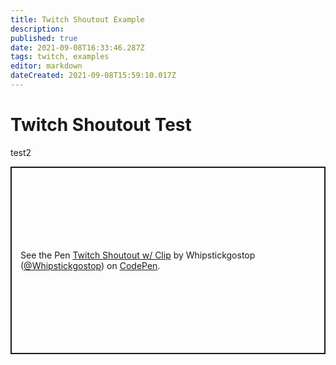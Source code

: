 ```yaml
---
title: Twitch Shoutout Example
description: 
published: true
date: 2021-09-08T16:33:46.287Z
tags: twitch, examples
editor: markdown
dateCreated: 2021-09-08T15:59:10.017Z
---
```


# Twitch Shoutout Test

test2
<p class="codepen" data-height="300" data-default-tab="result" data-slug-hash="wvegXXR" data-user="Whipstickgostop" style="height: 300px; box-sizing: border-box; display: flex; align-items: center; justify-content: center; border: 2px solid; margin: 1em 0; padding: 1em;">
  <span>See the Pen <a href="https://codepen.io/Whipstickgostop/pen/wvegXXR">
  Twitch Shoutout w/ Clip</a> by Whipstickgostop (<a href="https://codepen.io/Whipstickgostop">@Whipstickgostop</a>)
  on <a href="https://codepen.io">CodePen</a>.</span>
</p>